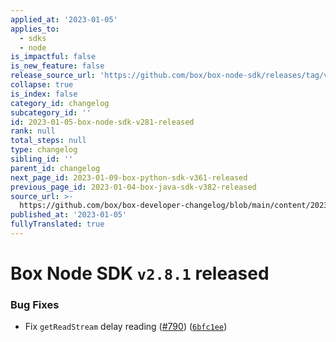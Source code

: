 ```yaml
---
applied_at: '2023-01-05'
applies_to:
  - sdks
  - node
is_impactful: false
is_new_feature: false
release_source_url: 'https://github.com/box/box-node-sdk/releases/tag/v2.8.1'
collapse: true
is_index: false
category_id: changelog
subcategory_id: ''
id: 2023-01-05-box-node-sdk-v281-released
rank: null
total_steps: null
type: changelog
sibling_id: ''
parent_id: changelog
next_page_id: 2023-01-09-box-python-sdk-v361-released
previous_page_id: 2023-01-04-box-java-sdk-v382-released
source_url: >-
  https://github.com/box/box-developer-changelog/blob/main/content/2023/01-05-box-node-sdk-v281-released.md
published_at: '2023-01-05'
fullyTranslated: true
---
```

# Box Node SDK `v2.8.1` released

### Bug Fixes

* Fix `getReadStream` delay reading ([#790][1]) ([`6bfc1ee`][2])

[1]: https://github.com/box/box-node-sdk/issues/790

[2]: https://github.com/box/box-node-sdk/commit/6bfc1eebeb9a31606ff96127eeb1ad03d2f13d9c
